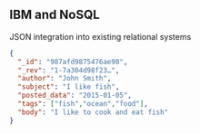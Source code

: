 ##  IBM and NoSQL

JSON integration into existing relational systems

```JSON
{
  "_id": "987afd9875476ae98",
  "_rev": "1-7a304d98f23…",
  "author": "John Smith",
  "subject": "I like fish",
  "posted_data": "2015-01-05",
  "tags": ["fish","ocean","food"],
  "body": "I like to cook and eat fish"
}
```
